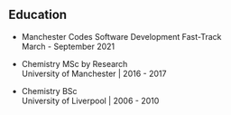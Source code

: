 ## Education

- Manchester Codes Software Development Fast-Track  
  March - September 2021

- Chemistry MSc by Research  
  University of Manchester | 2016 - 2017

- Chemistry BSc  
  University of Liverpool | 2006 - 2010
